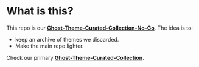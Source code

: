 # What is this?
This repo is our **[Ghost-Theme-Curated-Collection-No-Go](https://github.com/firepress-org/Ghost-Theme-Curated-Collection-No-Go)**. The idea is to:
- keep an archive of themes we discarded.
- Make the main repo lighter.

Check our primary **[Ghost-Theme-Curated-Collection](https://github.com/firepress-org/Ghost-Theme-Curated-Collection)**.